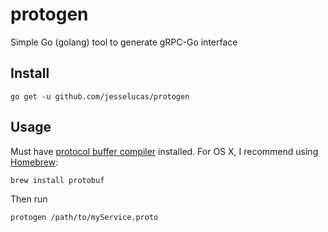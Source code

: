 # protogen
Simple Go (golang) tool to generate gRPC-Go interface

## Install
`go get -u github.com/jesselucas/protogen`

## Usage
Must have [protocol buffer compiler](https://github.com/google/protobuf) installed. For OS X, I recommend using [Homebrew](http://brew.sh/):

`brew install protobuf`

Then run

`protogen /path/to/myService.proto`
